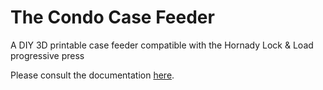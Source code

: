 # The Condo Case Feeder
A DIY 3D printable case feeder compatible with the Hornady Lock & Load progressive press

Please consult the documentation [here](https://github.com/heavytread/CondoCaseFeeder/wiki).